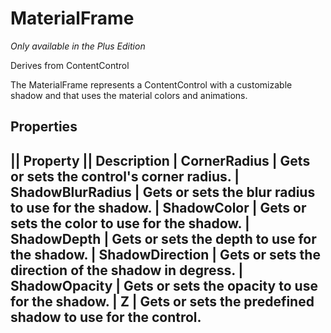 # MaterialFrame
_Only available in the Plus Edition_

Derives from ContentControl

The MaterialFrame represents a ContentControl with a customizable shadow and that uses the material colors and animations.

## Properties
|| Property || Description
| CornerRadius | Gets or sets the control's corner radius.
| ShadowBlurRadius | Gets or sets the blur radius to use for the shadow.
| ShadowColor | Gets or sets the color to use for the shadow.
| ShadowDepth | Gets or sets the depth to use for the shadow.
| ShadowDirection | Gets or sets the direction of the shadow in degress.
| ShadowOpacity | Gets or sets the opacity to use for the shadow.
| Z | Gets or sets the predefined shadow to use for the control.
---